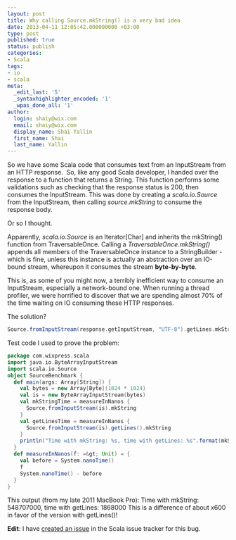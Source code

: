 ```yaml
---
layout: post
title: Why calling Source.mkString() is a very bad idea
date: 2013-04-11 12:05:42.000000000 +03:00
type: post
published: true
status: publish
categories:
- Scala
tags:
- io
- scala
meta:
  _edit_last: '5'
  _syntaxhighlighter_encoded: '1'
  _wpas_done_all: '1'
author:
  login: shaiy@wix.com
  email: shaiy@wix.com
  display_name: Shai Yallin
  first_name: Shai
  last_name: Yallin
---
```

So we have some Scala code that consumes text from an InputStream from an HTTP response.  So, like any good Scala developer, I handed over the response to a function that returns a String. This function performs some validations such as checking that the response status is 200, then consumes the InputStream. This was done by creating a *scala.io.Source* from the InputStream, then calling *source.mkString* to consume the response body.

Or so I thought.

Apparently, *scala.io.Source* is an Iterator[Char] and inherits the mkString() function from TraversableOnce. Calling a *TraversableOnce.mkString()* appends all members of the TraversableOnce instance to a StringBuilder - which is fine, unless this instance is actually an abstraction over an IO-bound stream, whereupon it consumes the stream **byte-by-byte**.

This is, as some of you might now, a terribly inefficient way to consume an InputStream, especially a network-bound one. When running a thread profiler, we were horrified to discover that we are spending almost 70% of the time waiting on IO consuming these HTTP responses.

The solution?

```scala
Source.fromInputStream(response.getInputStream, "UTF-8").getLines.mkString
```

Test code I used to prove the problem:

```scala
package com.wixpress.scala
import java.io.ByteArrayInputStream
import scala.io.Source
object SourceBenchmark {
  def main(args: Array[String]) {
    val bytes = new Array[Byte](1024 * 1024)
    val is = new ByteArrayInputStream(bytes)
    val mkStringTime = measureInNanos {
      Source.fromInputStream(is).mkString
    }
    val getLinesTime = measureInNanos {
      Source.fromInputStream(is).getLines().mkString
    }
    println("Time with mkString: %s, time with getLines: %s".format(mkStringTime, getLinesTime))
  }
  def measureInNanos(f: =&gt; Unit) = {
    val before = System.nanoTime()
    f
    System.nanoTime() - before
  }
}
```

This output (from my late 2011 MacBook Pro):
Time with mkString: 548707000, time with getLines: 1868000
This is a difference of about x600 in favor of the version with getLines()!

**Edit**: I have [created an issue](https://issues.scala-lang.org/browse/SI-7356) in the Scala issue tracker for this bug.
